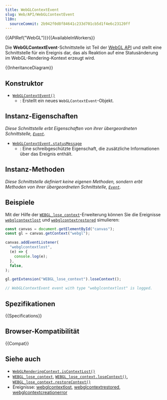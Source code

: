 ```yaml
---
title: WebGLContextEvent
slug: Web/API/WebGLContextEvent
l10n:
  sourceCommit: 2b942f0d8f84641c233d701cb5d1f4e6c23120ff
---
```


{{APIRef("WebGL")}}{{AvailableInWorkers}}

Die **WebGLContextEvent**-Schnittstelle ist Teil der [WebGL API](/de/docs/Web/API/WebGL_API) und stellt eine Schnittstelle für ein Ereignis dar, das als Reaktion auf eine Statusänderung im WebGL-Rendering-Kontext erzeugt wird.

{{InheritanceDiagram}}

## Konstruktor

- [`WebGLContextEvent()`](/de/docs/Web/API/WebGLContextEvent/WebGLContextEvent)
  - : Erstellt ein neues `WebGLContextEvent`-Objekt.

## Instanz-Eigenschaften

_Diese Schnittstelle erbt Eigenschaften von ihrer übergeordneten Schnittstelle, [`Event`](/de/docs/Web/API/Event)._

- [`WebGLContextEvent.statusMessage`](/de/docs/Web/API/WebGLContextEvent/statusMessage)
  - : Eine schreibgeschützte Eigenschaft, die zusätzliche Informationen über das Ereignis enthält.

## Instanz-Methoden

_Diese Schnittstelle definiert keine eigenen Methoden, sondern erbt Methoden von ihrer übergeordneten Schnittstelle, [`Event`](/de/docs/Web/API/Event)._

## Beispiele

Mit der Hilfe der [`WEBGL_lose_context`](/de/docs/Web/API/WEBGL_lose_context)-Erweiterung können Sie die Ereignisse [`webglcontextlost`](/de/docs/Web/API/HTMLCanvasElement/webglcontextlost_event) und [`webglcontextrestored`](/de/docs/Web/API/HTMLCanvasElement/webglcontextrestored_event) simulieren:

```js
const canvas = document.getElementById("canvas");
const gl = canvas.getContext("webgl");

canvas.addEventListener(
  "webglcontextlost",
  (e) => {
    console.log(e);
  },
  false,
);

gl.getExtension("WEBGL_lose_context").loseContext();

// WebGLContextEvent event with type "webglcontextlost" is logged.
```

## Spezifikationen

{{Specifications}}

## Browser-Kompatibilität

{{Compat}}

## Siehe auch

- [`WebGLRenderingContext.isContextLost()`](/de/docs/Web/API/WebGLRenderingContext/isContextLost)
- [`WEBGL_lose_context`](/de/docs/Web/API/WEBGL_lose_context), [`WEBGL_lose_context.loseContext()`](/de/docs/Web/API/WEBGL_lose_context/loseContext), [`WEBGL_lose_context.restoreContext()`](/de/docs/Web/API/WEBGL_lose_context/restoreContext)
- Ereignisse: [webglcontextlost](/de/docs/Web/API/HTMLCanvasElement/webglcontextlost_event), [webglcontextrestored](/de/docs/Web/API/HTMLCanvasElement/webglcontextrestored_event), [webglcontextcreationerror](/de/docs/Web/API/HTMLCanvasElement/webglcontextcreationerror_event)

